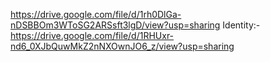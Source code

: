 https://drive.google.com/file/d/1rh0DlGa-nDSBBOm3WToSG2ARSsft3lgD/view?usp=sharing
Identity:-
https://drive.google.com/file/d/1RHUxr-nd6_0XJbQuwMkZ2nNXOwnJO6_z/view?usp=sharing
